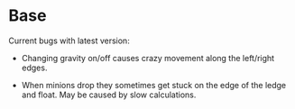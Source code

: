 # Base
Current bugs with latest version:

- Changing gravity on/off causes crazy movement along the left/right edges. 


- When minions drop they sometimes get stuck on the edge of the ledge and float. May be caused by slow calculations. 
